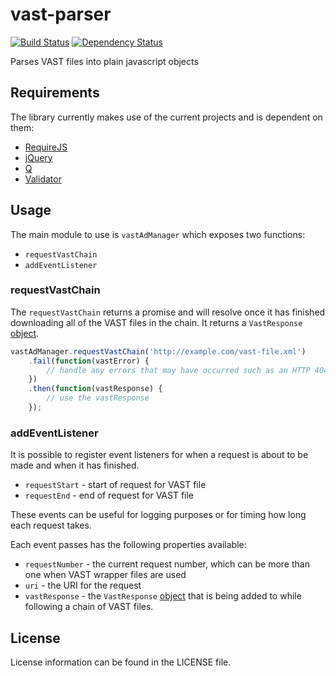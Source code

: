 # vast-parser

[![Build Status](https://travis-ci.org/unruly/vast-parser.svg?branch=master)](https://travis-ci.org/unruly/vast-parser)
[![Dependency Status](https://dependencyci.com/github/unruly/vast-parser/badge)](https://dependencyci.com/github/unruly/vast-parser)

Parses VAST files into plain javascript objects

## Requirements

The library currently makes use of the current projects and is dependent on them:

- [RequireJS](http://requirejs.org/)
- [jQuery](https://jquery.com/)
- [Q](https://github.com/kriskowal/q)
- [Validator](https://github.com/chriso/validator.js)

## Usage

The main module to use is `vastAdManager` which exposes two functions:

- `requestVastChain`
- `addEventListener`

### requestVastChain

The `requestVastChain` returns a promise and will resolve once it has finished downloading all of the VAST files in the chain.
It returns a `VastResponse` [object](https://github.com/unruly/vast-parser/blob/master/src/model/vastResponse.js).


```js
vastAdManager.requestVastChain('http://example.com/vast-file.xml')
    .fail(function(vastError) {
        // handle any errors that may have occurred such as an HTTP 404.
    })
    .then(function(vastResponse) {
        // use the vastResponse
    });
```

### addEventListener

It is possible to register event listeners for when a request is about to be made and when it has finished.

- `requestStart` - start of request for VAST file
- `requestEnd` - end of request for VAST file

These events can be useful for logging purposes or for timing how long each request takes.

Each event passes has the following properties available:

- `requestNumber` - the current request number, which can be more than one when VAST wrapper files are used
- `uri` - the URI for the request
- `vastResponse` - the `VastResponse` [object](https://github.com/unruly/vast-parser/blob/master/src/model/vastResponse.js) that is being added to while following a chain of VAST files.


## License

License information can be found in the LICENSE file.
